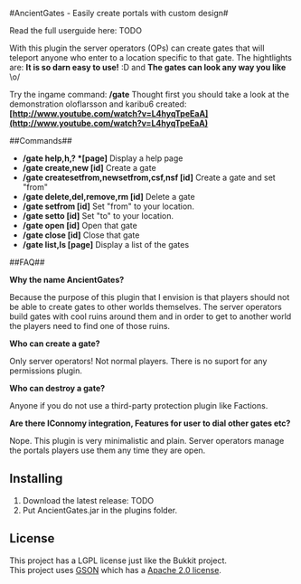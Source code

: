 #AncientGates - Easily create portals with custom design#

Read the full userguide here: TODO

With this plugin the server operators (OPs) can create gates that will teleport anyone who enter to a location specific to that gate. The hightlights are: __It is so darn easy to use!__ :D and __The gates can look any way you like__ \o/

Try the ingame command: __/gate__
Thought first you should take a look at the demonstration oloflarsson and karibu6 created:
__[http://www.youtube.com/watch?v=L4hyqTpeEaA](http://www.youtube.com/watch?v=L4hyqTpeEaA)__

##Commands##

* __/gate help,h,? *[page]__ Display a help page
* __/gate create,new [id]__ Create a gate
* __/gate createsetfrom,newsetfrom,csf,nsf [id]__ Create a gate and set "from"
* __/gate delete,del,remove,rm [id]__ Delete a gate
* __/gate setfrom [id]__ Set "from" to your location.
* __/gate setto [id]__ Set "to" to your location.
* __/gate open [id]__ Open that gate
* __/gate close [id]__ Close that gate
* __/gate list,ls [page]__ Display a list of the gates

##FAQ##

__Why the name AncientGates?__

Because the purpose of this plugin that I envision is that players should not be able to create gates to other worlds themselves. The server operators build gates with cool ruins around them and in order to get to another world the players need to find one of those ruins.

__Who can create a gate?__

Only server operators! Not normal players. There is no suport for any permissions plugin.

__Who can destroy a gate?__

Anyone if you do not use a third-party protection plugin like Factions.

__Are there IConnomy integration, Features for user to dial other gates etc?__

Nope. This plugin is very minimalistic and plain. Server operators manage the portals players use them any time they are open.

Installing
----------
1. Download the latest release: TODO
1. Put AncientGates.jar in the plugins folder.

License
----------
This project has a LGPL license just like the Bukkit project.<br>
This project uses [GSON](http://code.google.com/p/google-gson/) which has a [Apache 2.0 license](http://www.apache.org/licenses/LICENSE-2.0 ).
